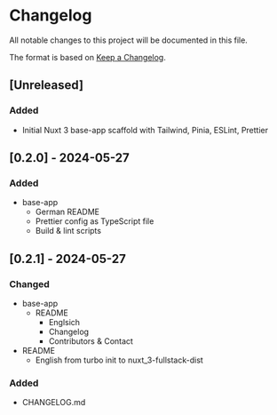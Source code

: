 # Changelog

All notable changes to this project will be documented in this file.

The format is based on [Keep a Changelog](https://keepachangelog.com/en/1.0.0/).

## [Unreleased]

### Added
- Initial Nuxt 3 base-app scaffold with Tailwind, Pinia, ESLint, Prettier

## [0.2.0] - 2024-05-27

### Added
- base-app
    - German README
    - Prettier config as TypeScript file
    - Build & lint scripts

## [0.2.1] - 2024-05-27

### Changed
- base-app
    - README
        - Englsich
        - Changelog
        - Contributors & Contact
- README
    - English from turbo init to nuxt_3-fullstack-dist

### Added
- CHANGELOG.md
    

